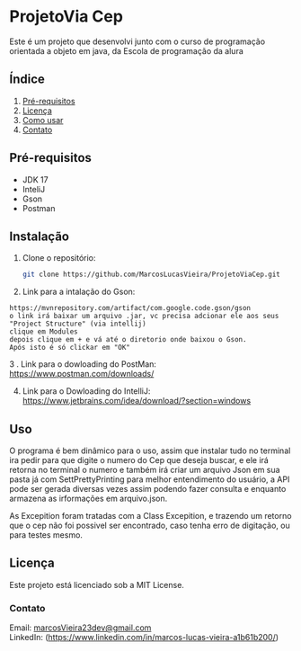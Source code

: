 # ProjetoVia Cep
Este é um projeto que desenvolvi junto com o curso de programação orientada a objeto em java, da Escola de programação da alura
## Índice

1. [Pré-requisitos](#pré-requisitos)
2. [Licença](#licença)
3. [Como usar](#uso)
4. [Contato](#contato)

## Pré-requisitos
- JDK 17
- InteliJ
- Gson
- Postman 

## Instalação

1. Clone o repositório:
    ```bash
    git clone https://github.com/MarcosLucasVieira/ProjetoViaCep.git
    ```
2. Link para a intalação do Gson:
 ```
https://mvnrepository.com/artifact/com.google.code.gson/gson
o link irá baixar um arquivo .jar, vc precisa adcionar ele aos seus "Project Structure" (via intellij)
clique em Modules
depois clique em + e vá até o diretorio onde baixou o Gson.
Após isto é só clickar em "OK"
```
3 . Link para o dowloading do PostMan:
https://www.postman.com/downloads/

4. Link para o Dowloading do IntelliJ:
https://www.jetbrains.com/idea/download/?section=windows

## Uso 
O programa é bem dinâmico para o uso, assim que instalar tudo no terminal ira pedir para que digite o numero do Cep que deseja buscar, e ele irá retorna no terminal o numero e também irá criar um arquivo Json em sua pasta já com SettPrettyPrinting para melhor entendimento do usuário, a API pode ser gerada diversas vezes assim podendo fazer consulta e enquanto armazena as irformações em arquivo.json. 

As Excepition foram tratadas com a Class Excepition, e trazendo um retorno que o cep não foi possivel ser encontrado, caso tenha erro de digitação, ou para testes mesmo. 

## Licença

Este projeto está licenciado sob a MIT License.

### Contato
Email: marcosVieira23dev@gmail.com    
LinkedIn: (https://www.linkedin.com/in/marcos-lucas-vieira-a1b61b200/)
